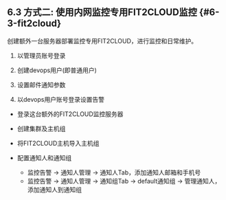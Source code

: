 ## **6.3 方式二: 使用内网监控专用FIT2CLOUD监控** {#6-3-fit2cloud}

创建额外一台服务器部署监控专用FIT2CLOUD，进行监控和日常维护。

1) 以管理员账号登录

2) 创建devops用户(即普通用户)

3) 设置邮件通知参数

4) 以devops用户账号登录设置告警

*  登录这台额外的FIT2CLOUD监控服务器
*  创建集群及主机组
*  将FIT2CLOUD主机导入主机组
*  配置通知人和通知组
        
    * 监控告警 -&gt; 通知人管理 -&gt; 通知人Tab，添加通知人邮箱和手机号
    * 监控告警 -&gt; 通知人管理 -&gt; 通知组Tab -&gt; default通知组 -&gt; 管理通知人，添加通知人到通知组